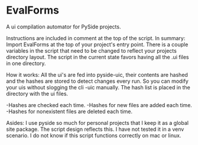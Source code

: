 # EvalForms
A ui compilation automator for PySide projects.

Instructions are included in comment at the top of the script. In summary:
Import EvalForms at the top of your project's entry point.
There is a couple variables in the script that need to be changed to reflect your projects directory layout.
The script in the current state favors having all the .ui files in one directory.

How it works:
All the ui's are fed into pyside-uic, their contents are hashed and the hashes are stored to detect changes every run.
So you can modify your uis without slogging the cli -uic manually.
The hash list is placed in the directory with the ui files.

-Hashes are checked each time.
-Hashes for new files are added each time.
-Hashes for nonexistent files are deleted each time.

Asides:
I use pyside so much for personal projects that I keep it as a global site package. The script design reflects this.
I have not tested it in a venv scenario.
I do not know if this script functions correctly on mac or linux.
